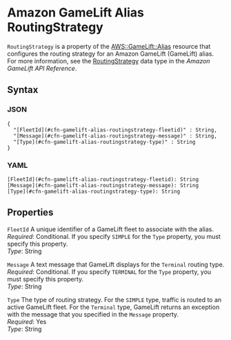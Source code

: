 # Amazon GameLift Alias RoutingStrategy<a name="aws-properties-gamelift-alias-routingstrategy"></a>

`RoutingStrategy` is a property of the [AWS::GameLift::Alias](aws-resource-gamelift-alias.md) resource that configures the routing strategy for an Amazon GameLift \(GameLift\) alias\. For more information, see the [RoutingStrategy](https://docs.aws.amazon.com/gamelift/latest/apireference/API_RoutingStrategy.html) data type in the *Amazon GameLift API Reference*\.

## Syntax<a name="w13ab1c21c10d147c13c15b5"></a>

### JSON<a name="aws-properties-gamelift-alias-routingstrategy-syntax.json"></a>

```
{
  "[FleetId](#cfn-gamelift-alias-routingstrategy-fleetid)" : String,
  "[Message](#cfn-gamelift-alias-routingstrategy-message)" : String,
  "[Type](#cfn-gamelift-alias-routingstrategy-type)" : String
}
```

### YAML<a name="aws-properties-gamelift-alias-routingstrategy-syntax.yaml"></a>

```
[FleetId](#cfn-gamelift-alias-routingstrategy-fleetid): String
[Message](#cfn-gamelift-alias-routingstrategy-message): String
[Type](#cfn-gamelift-alias-routingstrategy-type): String
```

## Properties<a name="w13ab1c21c10d147c13c15b7"></a>

`FleetId`  <a name="cfn-gamelift-alias-routingstrategy-fleetid"></a>
A unique identifier of a GameLift fleet to associate with the alias\.  
*Required*: Conditional\. If you specify `SIMPLE` for the `Type` property, you must specify this property\.  
*Type*: String

`Message`  <a name="cfn-gamelift-alias-routingstrategy-message"></a>
A text message that GameLift displays for the `Terminal` routing type\.  
*Required*: Conditional\. If you specify `TERMINAL` for the `Type` property, you must specify this property\.  
*Type*: String

`Type`  <a name="cfn-gamelift-alias-routingstrategy-type"></a>
The type of routing strategy\. For the `SIMPLE` type, traffic is routed to an active GameLift fleet\. For the `Terminal` type, GameLift returns an exception with the message that you specified in the `Message` property\.  
*Required*: Yes  
*Type*: String